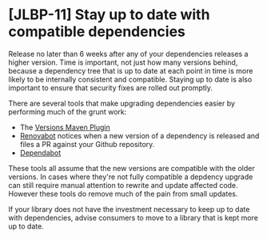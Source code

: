 # [JLBP-11] Stay up to date with compatible dependencies

Release no later than 6 weeks after any of your dependencies
releases a higher version. Time is important, not just how many versions behind,
because a dependency tree that is up to date at each point in time is
more likely to be internally consistent and compatible.
Staying up to date is also important to ensure that security fixes are rolled
out promptly.

There are several tools that make upgrading dependencies easier by performing much of the grunt work:

* The [Versions Maven Plugin](https://www.mojohaus.org/versions-maven-plugin/)
* [Renovabot](https://renovate.whitesourcesoftware.com/) notices when a new version of a dependency is released and files a PR against your Github repository.
* [Dependabot](https://dependabot.com/)

These tools all assume that the new versions are compatible with the older versions. In cases where they're not fully compatible a depdency upgrade can still require manual attention to rewrite and update affected code. However these tools do remove much of the pain from small updates.

If your library does not have the investment necessary to keep up to date with
dependencies, advise consumers to move to a library that is kept more up to
date.
